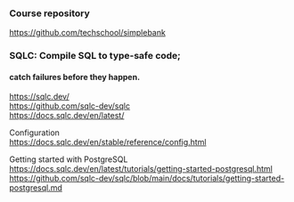 ### Course repository
https://github.com/techschool/simplebank

### SQLC: Compile SQL to type-safe code;  
#### catch failures before they happen.  
https://sqlc.dev/  
https://github.com/sqlc-dev/sqlc  
https://docs.sqlc.dev/en/latest/  

Configuration  
https://docs.sqlc.dev/en/stable/reference/config.html  


Getting started with PostgreSQL  
https://docs.sqlc.dev/en/latest/tutorials/getting-started-postgresql.html  
https://github.com/sqlc-dev/sqlc/blob/main/docs/tutorials/getting-started-postgresql.md

